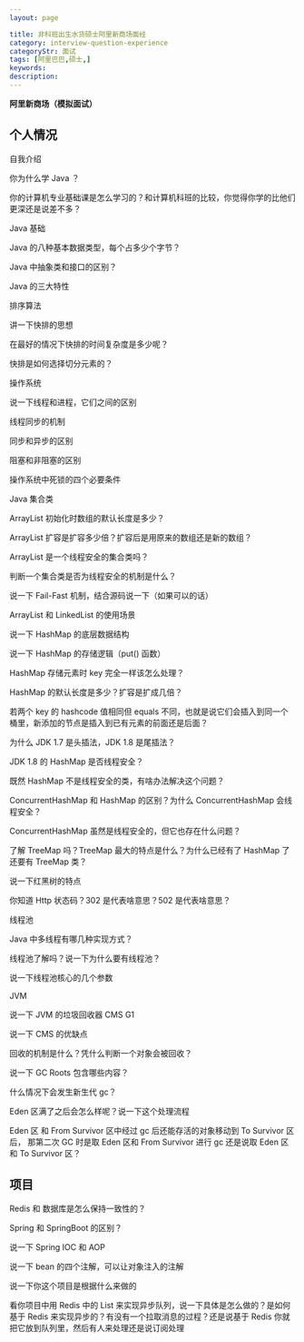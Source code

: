 ```yaml
---
layout: page

title: 非科班出生水货硕士阿里新商场面经
category: interview-question-experience
categoryStr: 面试
tags: [阿里巴巴,硕士,]
keywords:
description:
---
```


**阿里新商场（模拟面试）**

## 个人情况
自我介绍

你为什么学 Java ？

你的计算机专业基础课是怎么学习的？和计算机科班的比较，你觉得你学的比他们更深还是说差不多？

Java 基础

Java 的八种基本数据类型，每个占多少个字节？

Java 中抽象类和接口的区别？

Java 的三大特性

排序算法

讲一下快排的思想

在最好的情况下快排的时间复杂度是多少呢？

快排是如何选择切分元素的？

操作系统

说一下线程和进程，它们之间的区别

线程同步的机制

同步和异步的区别

阻塞和非阻塞的区别

操作系统中死锁的四个必要条件

Java 集合类

ArrayList 初始化时数组的默认长度是多少？

ArrayList 扩容是扩容多少倍？扩容后是用原来的数组还是新的数组？

ArrayList 是一个线程安全的集合类吗？

判断一个集合类是否为线程安全的机制是什么？

说一下 Fail-Fast 机制，结合源码说一下（如果可以的话）

ArrayList 和 LinkedList 的使用场景

说一下 HashMap 的底层数据结构

说一下 HashMap 的存储逻辑（put() 函数）

HashMap 存储元素时 key 完全一样该怎么处理？

HashMap 的默认长度是多少？扩容是扩成几倍？

若两个 key 的 hashcode 值相同但 equals 不同，也就是说它们会插入到同一个桶里，新添加的节点是插入到已有元素的前面还是后面？

为什么 JDK 1.7 是头插法，JDK 1.8 是尾插法？

JDK 1.8 的 HashMap 是否线程安全？

既然 HashMap 不是线程安全的类，有啥办法解决这个问题？

ConcurrentHashMap 和 HashMap 的区别？为什么 ConcurrentHashMap 会线程安全？

ConcurrentHashMap 虽然是线程安全的，但它也存在什么问题？

了解 TreeMap 吗？TreeMap 最大的特点是什么？为什么已经有了 HashMap 了还要有 TreeMap 类？

说一下红黑树的特点

你知道 Http 状态码？302 是代表啥意思？502 是代表啥意思？

线程池

Java 中多线程有哪几种实现方式？

线程池了解吗？说一下为什么要有线程池？

说一下线程池核心的几个参数

JVM

说一下 JVM 的垃圾回收器 CMS G1

说一下 CMS 的优缺点

回收的机制是什么？凭什么判断一个对象会被回收？

说一下 GC Roots 包含哪些内容？

什么情况下会发生新生代 gc？

Eden 区满了之后会怎么样呢？说一下这个处理流程

Eden 区 和 From Survivor 区中经过 gc 后还能存活的对象移动到 To Survivor 区后，
那第二次 GC 时是取 Eden 区和 From Survivor 进行 gc 还是说取 Eden 区和 To Survivor 区？

## 项目
Redis 和 数据库是怎么保持一致性的？

Spring 和 SpringBoot 的区别？

说一下 Spring IOC 和 AOP

说一下 bean 的四个注解，可以让对象注入的注解

说一下你这个项目是根据什么来做的

看你项目中用 Redis 中的 List 来实现异步队列，说一下具体是怎么做的？是如何基于 Redis 来实现异步的？有没有一个拉取消息的过程？还是说基于 Redis 你就把它放到队列里，然后有人来处理还是说订阅处理